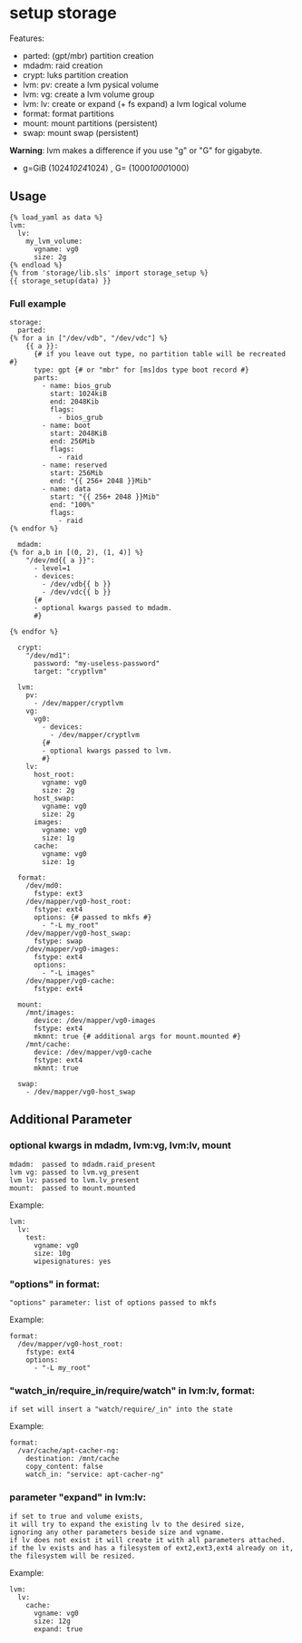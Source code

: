 # setup storage

Features:
 * parted:      (gpt/mbr) partition creation
 * mdadm:       raid creation
 * crypt:       luks partition creation
 * lvm: pv:     create a lvm pysical volume
 * lvm: vg:     create a lvm volume group
 * lvm: lv:     create or expand (+ fs expand) a lvm logical volume
 * format:      format partitions
 * mount:       mount partitions (persistent)
 * swap:        mount swap (persistent)

**Warning**: lvm makes a difference if you use "g" or "G" for gigabyte.
  * g=GiB (1024*1024*1024) , G= (1000*1000*1000)

## Usage

```
{% load_yaml as data %}
lvm:
  lv:
    my_lvm_volume:
      vgname: vg0
      size: 2g
{% endload %}
{% from 'storage/lib.sls' import storage_setup %}
{{ storage_setup(data) }}
```

### Full example

```
storage:
  parted:
{% for a in ["/dev/vdb", "/dev/vdc"] %}
    {{ a }}:
      {# if you leave out type, no partition table will be recreated #}
      type: gpt {# or "mbr" for [ms]dos type boot record #}
      parts:
        - name: bios_grub
          start: 1024kiB
          end: 2048Kib
          flags:
            - bios_grub
        - name: boot
          start: 2048KiB
          end: 256Mib
          flags:
            - raid
        - name: reserved
          start: 256Mib
          end: "{{ 256+ 2048 }}Mib"
        - name: data
          start: "{{ 256+ 2048 }}Mib"
          end: "100%"
          flags:
            - raid
{% endfor %}

  mdadm:
{% for a,b in [(0, 2), (1, 4)] %}
    "/dev/md{{ a }}":
      - level=1
      - devices:
        - /dev/vdb{{ b }}
        - /dev/vdc{{ b }}
      {#
      - optional kwargs passed to mdadm.
      #}

{% endfor %}

  crypt:
    "/dev/md1":
      password: "my-useless-password"
      target: "cryptlvm"

  lvm:
    pv:
      - /dev/mapper/cryptlvm
    vg:
      vg0:
        - devices:
          - /dev/mapper/cryptlvm
        {#
        - optional kwargs passed to lvm.
        #}
    lv:
      host_root:
        vgname: vg0
        size: 2g
      host_swap:
        vgname: vg0
        size: 2g
      images:
        vgname: vg0
        size: 1g
      cache:
        vgname: vg0
        size: 1g

  format:
    /dev/md0:
      fstype: ext3
    /dev/mapper/vg0-host_root:
      fstype: ext4
      options: {# passed to mkfs #}
        - "-L my_root"
    /dev/mapper/vg0-host_swap:
      fstype: swap
    /dev/mapper/vg0-images:
      fstype: ext4
      options:
        - "-L images"
    /dev/mapper/vg0-cache:
      fstype: ext4

  mount:
    /mnt/images:
      device: /dev/mapper/vg0-images
      fstype: ext4
      mkmnt: true {# additional args for mount.mounted #}
    /mnt/cache:
      device: /dev/mapper/vg0-cache
      fstype: ext4
      mkmnt: true

  swap:
    - /dev/mapper/vg0-host_swap

```

## Additional Parameter

### optional kwargs in mdadm, lvm:vg, lvm:lv, mount

    mdadm:  passed to mdadm.raid_present
    lvm vg: passed to lvm.vg_present
    lvm lv: passed to lvm.lv_present
    mount:  passed to mount.mounted

Example:
```
lvm:
  lv:
    test:
      vgname: vg0
      size: 10g
      wipesignatures: yes
```

### "options" in format:

    "options" parameter: list of options passed to mkfs

Example:
```
format:
  /dev/mapper/vg0-host_root:
    fstype: ext4
    options:
      - "-L my_root"
```

### "watch_in/require_in/require/watch" in lvm:lv, format:

    if set will insert a "watch/require/_in" into the state

Example:
```
format:
  /var/cache/apt-cacher-ng:
    destination: /mnt/cache
    copy_content: false
    watch_in: "service: apt-cacher-ng"
```

### parameter "expand" in lvm:lv:

    if set to true and volume exists,
    it will try to expand the existing lv to the desired size,
    ignoring any other parameters beside size and vgname.
    if lv does not exist it will create it with all parameters attached.
    if the lv exists and has a filesystem of ext2,ext3,ext4 already on it,
    the filesystem will be resized.

Example:
```
lvm:
  lv:
    cache:
      vgname: vg0
      size: 12g
      expand: true
```
